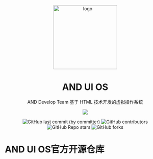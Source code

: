 <div align="center">
    <img align="center" src="https://and-dev-team.github.io/img/ANDOS.jpg" alt="logo" width="200">
    <h1 align="center">AND UI OS</h1>
    <p align="center">AND Develop Team 基于 HTML 技术开发的虚拟操作系统</p>
    <p align="center">
        <img src="https://and-dev-team.github.io/img/team3.svg"/>
    </p>
    <img alt="GitHub last commit (by committer)" src="https://img.shields.io/github/last-commit/AND-Dev-Team/AND-UI-OS">
    <img alt="GitHub contributors" src="https://img.shields.io/github/contributors/AND-Dev-Team/AND-UI-OS">
    <img alt="GitHub Repo stars" src="https://img.shields.io/github/stars/AND-Dev-Team/AND-UI-OS">
    <img alt="GitHub forks" src="https://img.shields.io/github/forks/AND-Dev-Team/AND-UI-OS">
    </br>
</div>


# AND UI OS官方开源仓库
